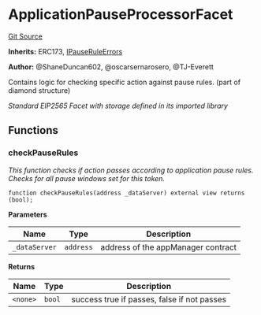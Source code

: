 # ApplicationPauseProcessorFacet
[Git Source](https://github.com/thrackle-io/tron/blob/fceb75bbcbc9fcccdbb0ae49e82ea903ed8190d1/src/economic/ruleProcessor/ApplicationPauseProcessorFacet.sol)

**Inherits:**
ERC173, [IPauseRuleErrors](/src/interfaces/IErrors.sol/interface.IPauseRuleErrors.md)

**Author:**
@ShaneDuncan602, @oscarsernarosero, @TJ-Everett

Contains logic for checking specific action against pause rules. (part of diamond structure)

*Standard EIP2565 Facet with storage defined in its imported library*


## Functions
### checkPauseRules

*This function checks if action passes according to application pause rules. Checks for all pause windows set for this token.*


```solidity
function checkPauseRules(address _dataServer) external view returns (bool);
```
**Parameters**

|Name|Type|Description|
|----|----|-----------|
|`_dataServer`|`address`|address of the appManager contract|

**Returns**

|Name|Type|Description|
|----|----|-----------|
|`<none>`|`bool`|success true if passes, false if not passes|


